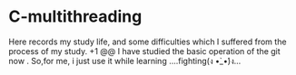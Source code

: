 # C-multithreading
Here records my study life, and some difficulties which I suffered from the process of my study.
+1 @@
I have studied the basic operation of the git now . So,for me, i just use it while learning ....fighting(ง •̀_•́)ง...
